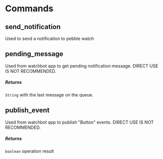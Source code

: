 # Commands

## send_notification

Used to send a notification to pebble watch

## pending_message

Used from watchbot app to get pending notification message. DIRECT USE IS NOT RECOMMENDED.

##### Returns

`String` with the last message on the queue.

## publish_event

Used from watchbot app to publish "Button" events. DIRECT USE IS NOT RECOMMENDED.

##### Returns

`boolean` operation result
